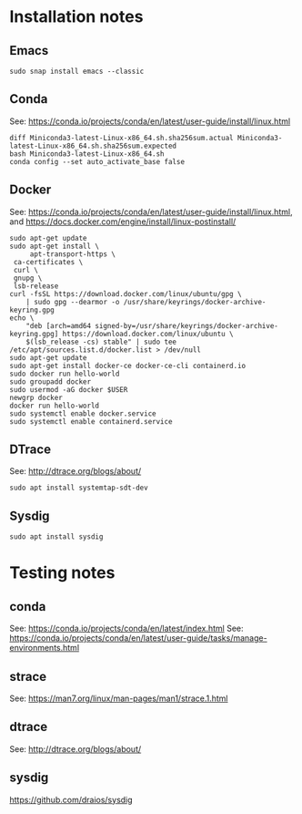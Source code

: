 # Installation notes

## Emacs
    sudo snap install emacs --classic

## Conda

See: https://conda.io/projects/conda/en/latest/user-guide/install/linux.html

    diff Miniconda3-latest-Linux-x86_64.sh.sha256sum.actual Miniconda3-latest-Linux-x86_64.sh.sha256sum.expected
    bash Miniconda3-latest-Linux-x86_64.sh
    conda config --set auto_activate_base false

## Docker

See: https://conda.io/projects/conda/en/latest/user-guide/install/linux.html, and
https://docs.docker.com/engine/install/linux-postinstall/

    sudo apt-get update
    sudo apt-get install \
         apt-transport-https \
	 ca-certificates \
	 curl \
	 gnupg \
	 lsb-release
    curl -fsSL https://download.docker.com/linux/ubuntu/gpg \
        | sudo gpg --dearmor -o /usr/share/keyrings/docker-archive-keyring.gpg
    echo \
        "deb [arch=amd64 signed-by=/usr/share/keyrings/docker-archive-keyring.gpg] https://download.docker.com/linux/ubuntu \
        $(lsb_release -cs) stable" | sudo tee /etc/apt/sources.list.d/docker.list > /dev/null
    sudo apt-get update
    sudo apt-get install docker-ce docker-ce-cli containerd.io
    sudo docker run hello-world
    sudo groupadd docker
    sudo usermod -aG docker $USER
    newgrp docker 
    docker run hello-world
    sudo systemctl enable docker.service
    sudo systemctl enable containerd.service

## DTrace

See: http://dtrace.org/blogs/about/

    sudo apt install systemtap-sdt-dev

## Sysdig
    sudo apt install sysdig

# Testing notes

## conda

See: https://conda.io/projects/conda/en/latest/index.html
See: https://conda.io/projects/conda/en/latest/user-guide/tasks/manage-environments.html

## strace

See: https://man7.org/linux/man-pages/man1/strace.1.html

## dtrace

See: http://dtrace.org/blogs/about/

## sysdig

https://github.com/draios/sysdig
